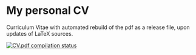 # My personal CV

Curriculum Vitae with automated rebuild of the pdf as a release file, upon updates of LaTeX sources.

[![CV.pdf compilation status](https://github.com/orleanski/CV/actions/workflows/main.yml/badge.svg)](https://github.com/orleanski/CV/actions/workflows/main.yml)

